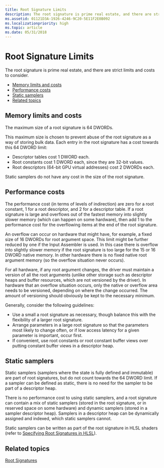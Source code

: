 ```yaml
---
title: Root Signature Limits
description: The root signature is prime real estate, and there are strict limits and costs to consider.
ms.assetid: 01121D3A-1926-4246-9C20-5E11F2E0B092
ms.localizationpriority: high
ms.topic: article
ms.date: 05/31/2018
---
```


# Root Signature Limits

The root signature is prime real estate, and there are strict limits and costs to consider.

-   [Memory limits and costs](#memory-limits-and-costs)
-   [Performance costs](#performance-costs)
-   [Static samplers](#static-samplers)
-   [Related topics](#related-topics)

## Memory limits and costs

The maximum size of a root signature is 64 DWORDs.

This maximum size is chosen to prevent abuse of the root signature as a way of storing bulk data. Each entry in the root signature has a cost towards this 64 DWORD limit:

-   Descriptor tables cost 1 DWORD each.
-   Root constants cost 1 DWORD each, since they are 32-bit values.
-   Root descriptors (64-bit GPU virtual addresses) cost 2 DWORDs each.

Static samplers do not have any cost in the size of the root signature.

## Performance costs

The performance cost (in terms of levels of indirection) are zero for a root constant, 1 for a root descriptor, and 2 for a descriptor table. If a root signature is large and overflows out of the fastest memory into slightly slower memory (which can happen on some hardware), then add 1 to the performance cost for the overflowing items at the end of the root signature.

An overflow can occur on hardware that might have, for example, a fixed size of 16 DWORDs for root argument space. This limit might be further reduced by one if the Input Assembler is used. In this case there is overflow into slightly slower memory if the root signature is too large for the 15 or 16 DWORD native memory. In other hardware there is no fixed native root argument memory (so the overflow situation never occurs).

For all hardware, if any root argument changes, the driver must maintain a version of all the root arguments (unlike other storage such as descriptor heaps and buffer resources, which are not versioned by the driver). In hardware that an overflow situation occurs, only the native or overflow area needs to be versioned, depending on where the change occurred. The amount of versioning should obviously be kept to the necessary minimum.

Generally, consider the following guidelines:

-   Use a small a root signature as necessary, though balance this with the flexibility of a larger root signature.
-   Arrange parameters in a large root signature so that the parameters most likely to change often, or if low access latency for a given parameter is important, occur first.
-   If convenient, use root constants or root constant buffer views over putting constant buffer views in a descriptor heap.

## Static samplers

Static samplers (samplers where the state is fully defined and immutable) are part of root signatures, but do not count towards the 64 DWORD limit. If a sampler can be defined as static, there is no need for the sampler to be part of a descriptor heap.

There is no performance cost to using static samplers, and a root signature can contain a mix of static samplers (stored in the root signature, or in reserved space on some hardware) and dynamic samplers (stored in a sampler descriptor heap). Samplers in a descriptor heap can be dynamically assigned and indexed, which static samplers cannot.

Static samplers can be written as part of the root signature in HLSL shaders (refer to [Specifying Root Signatures in HLSL](specifying-root-signatures-in-hlsl.md)).

## Related topics

<dl> <dt>

[Root Signatures](root-signatures.md)
</dt> </dl>

 

 




